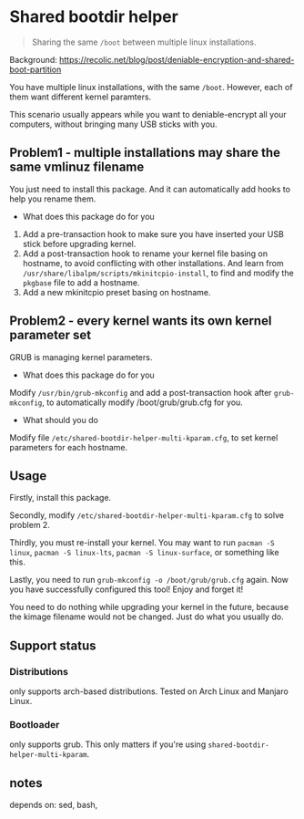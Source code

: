 # Shared bootdir helper

> Sharing the same `/boot` between multiple linux installations.

Background: <https://recolic.net/blog/post/deniable-encryption-and-shared-boot-partition>

You have multiple linux installations, with the same `/boot`. 
However, each of them want different kernel paramters.

This scenario usually appears while you want to deniable-encrypt all your computers, without 
bringing many USB sticks with you. 

## Problem1 - multiple installations may share the same vmlinuz filename

You just need to install this package. And it can automatically add hooks to help you rename them. 

- What does this package do for you

1. Add a pre-transaction hook to make sure you have inserted your USB stick before upgrading kernel. 
2. Add a post-transaction hook to rename your kernel file basing on hostname, to avoid conflicting with other installations. And learn from `/usr/share/libalpm/scripts/mkinitcpio-install`, to find and modify the `pkgbase` file to add a hostname.
3. Add a new mkinitcpio preset basing on hostname.  

## Problem2 - every kernel wants its own kernel parameter set

GRUB is managing kernel parameters. 

- What does this package do for you

Modify `/usr/bin/grub-mkconfig` and add a post-transaction hook after `grub-mkconfig`, to automatically modify /boot/grub/grub.cfg for you. 

- What should you do

Modify file `/etc/shared-bootdir-helper-multi-kparam.cfg`, to set kernel parameters for each hostname. 

## Usage

Firstly, install this package. 

Secondly, modify `/etc/shared-bootdir-helper-multi-kparam.cfg` to solve problem 2. 

Thirdly, you must re-install your kernel. You may want to run `pacman -S linux`, `pacman -S linux-lts`, `pacman -S linux-surface`, or something like this. 

Lastly, you need to run `grub-mkconfig -o /boot/grub/grub.cfg` again. Now you have successfully configured this tool! Enjoy and forget it! 

You need to do nothing while upgrading your kernel in the future, because the kimage filename would not be changed. Just do what you usually do. 

## Support status

### Distributions

only supports arch-based distributions. Tested on Arch Linux and Manjaro Linux. 

### Bootloader

only supports grub. This only matters if you're using `shared-bootdir-helper-multi-kparam`. 

## notes

depends on: sed, bash, 

